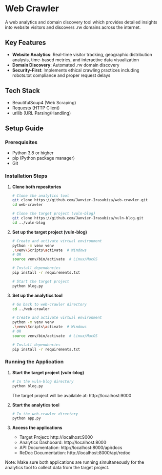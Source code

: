 # Web Crawler

A web analytics and domain discovery tool which provides detailed insights into website visitors and discovers .rw domains across the internet.

## Key Features

- **Website Analytics**: Real-time visitor tracking, geographic distribution analysis, time-based metrics, and interactive data visualization
- **Domain Discovery**: Automated .rw domain discovery
- **Security-First**: Implements ethical crawling practices including robots.txt compliance and proper request delays

## Tech Stack

- BeautifulSoup4 (Web Scraping)
- Requests (HTTP Client)
- urllib (URL Parsing/Handling)

## Setup Guide

### Prerequisites

- Python 3.8 or higher
- pip (Python package manager)
- Git

### Installation Steps

1. **Clone both repositories**
   ```bash
   # Clone the analytics tool
   git clone https://github.com/Janvier-Irasubiza/web-crawler.git
   cd web-crawler

   # Clone the target project (vuln-blog)
   git clone https://github.com/Janvier-Irasubiza/vuln-blog.git
   cd ../vuln-blog
   ```

2. **Set up the target project (vuln-blog)**
   ```bash
   # Create and activate virtual environment
   python -m venv venv
   .\venv\Scripts\activate  # Windows
   # OR
   source venv/bin/activate  # Linux/MacOS

   # Install dependencies
   pip install -r requirements.txt

   # Start the target project
   python blog.py
   ```

3. **Set up the analytics tool**
   ```bash
   # Go back to web-crawler directory
   cd ../web-crawler

   # Create and activate virtual environment
   python -m venv venv
   .\venv\Scripts\activate  # Windows
   # OR
   source venv/bin/activate  # Linux/MacOS

   # Install dependencies
   pip install -r requirements.txt
   ```

### Running the Application

1. **Start the target project (vuln-blog)**
   ```bash
   # In the vuln-blog directory
   python blog.py
   ```
   The target project will be available at: http://localhost:9000

2. **Start the analytics tool**
   ```bash
   # In the web-crawler directory
   python app.py
   ```

3. **Access the applications**
   - Target Project: http://localhost:9000
   - Analytics Dashboard: http://localhost:8000
   - API Documentation: http://localhost:8000/api/docs
   - ReDoc Documentation: http://localhost:8000/api/redoc

Note: Make sure both applications are running simultaneously for the analytics tool to collect data from the target project.
